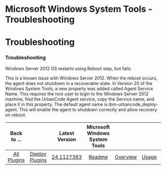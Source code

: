 
Microsoft Windows System Tools - Troubleshooting
================================================

# Troubleshooting



### Troubleshooting




 


Windows Server 2012 OS restarts using Reboot step, but fails. 


This is a known issue with Windows Server 2012. When the reboot occurs, the agent does not shutdown in a recoverable state. In Version 20 of the Windows System Tools, a new property was added called Agent Service Name. This requires the root user to login to the Windows Server 2012 machine, find the UrbanCode Agent service, copy the Service name, and place it in this property. The default agent name is ibm-urbancode\_deploy-agent. This will enable the agent to shutdown correctly and allow recovery on reboot.




|Back to ...||Latest Version|Microsoft Windows System Tools |||||
| :---: | :---: | :---: | :---: | :---: | :---: | :---: | :---: |
|[All Plugins](../../index.md)|[Deploy Plugins](../README.md)|[24.1127383](https://raw.githubusercontent.com/UrbanCode/IBM-UCD-PLUGINS/main/files/WindowsSystemTools/ucd-WindowsSystemTools-24.1127383.zip)|[Readme](README.md)|[Overview](overview.md)|[Usage](usage.md)|[Steps](steps.md)|[Downloads](downloads.md)|
